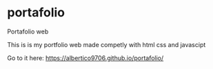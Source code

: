 # portafolio
Portafolio web

This is is my portfolio web made competly with html css and javascipt

Go to it here:  https://albertico9706.github.io/portafolio/
